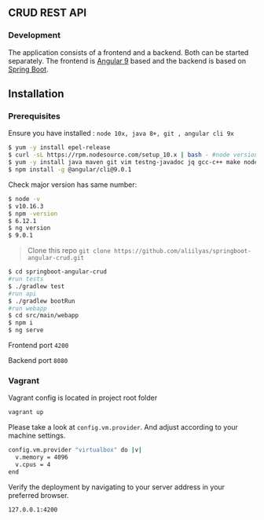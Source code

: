 

## CRUD REST API 


### Development

The application consists of a frontend and a backend. Both can be started separately. The frontend is  [Angular 9](https://angular.io/)  based and the backend is based on  [Spring Boot](https://spring.io/projects/spring-boot).

## Installation

### Prerequisites
Ensure you have installed : `node 10x, java 8+, git , angular cli 9x`

```sh
$ yum -y install epel-release
$ curl -sL https://rpm.nodesource.com/setup_10.x | bash - #node version 10.x
$ yum -y install java maven git vim testng-javadoc jq gcc-c++ make nodejs
$ npm install -g @angular/cli@9.0.1
```

Check major version has same number:
```sh
$ node -v
$ v10.16.3
$ npm -version
$ 6.12.1
$ ng version
$ 9.0.1
```

> Clone this repo   `git clone https://github.com/aliilyas/springboot-angular-crud.git`
> 


```sh
$ cd springboot-angular-crud
#run tests
$ ./gradlew test 
#run api
$ ./gradlew bootRun
#run webapp
$ cd src/main/webapp
$ npm i
$ ng serve 
```
Frontend port  `4200`

Backend port `8080`


### Vagrant
Vagrant config is located in project root folder

```sh
vagrant up
```
Please take a look at `config.vm.provider`. And adjust according to your machine settings.
```sh
config.vm.provider "virtualbox" do |v|  
  v.memory = 4096  
  v.cpus = 4  
end
```
Verify the deployment by navigating to your server address in your preferred browser.

```sh
127.0.0.1:4200
```
